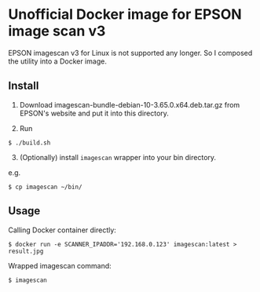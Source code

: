 # Unofficial Docker image for EPSON image scan v3

EPSON imagescan v3 for Linux is not supported any longer. So I composed the utility into a Docker image.

## Install

1. Download imagescan-bundle-debian-10-3.65.0.x64.deb.tar.gz from EPSON's website and put it into this directory.

2. Run

```
$ ./build.sh
```

3. (Optionally) install `imagescan` wrapper into your bin directory.

e.g.

```
$ cp imagescan ~/bin/
```

## Usage

Calling Docker container directly:

```
$ docker run -e SCANNER_IPADDR='192.168.0.123' imagescan:latest > result.jpg
```

Wrapped imagescan command:

```
$ imagescan
```
